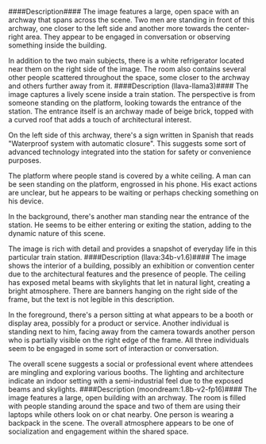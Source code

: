 ####Description####
The image features a large, open space with an archway that spans across the scene. Two men are standing in front of this archway, one closer to the left side and another more towards the center-right area. They appear to be engaged in conversation or observing something inside the building. 

In addition to the two main subjects, there is a white refrigerator located near them on the right side of the image. The room also contains several other people scattered throughout the space, some closer to the archway and others further away from it.
####Description (llava-llama3)####
The image captures a lively scene inside a train station. The perspective is from someone standing on the platform, looking towards the entrance of the station. The entrance itself is an archway made of beige brick, topped with a curved roof that adds a touch of architectural interest.

On the left side of this archway, there's a sign written in Spanish that reads "Waterproof system with automatic closure". This suggests some sort of advanced technology integrated into the station for safety or convenience purposes.

The platform where people stand is covered by a white ceiling. A man can be seen standing on the platform, engrossed in his phone. His exact actions are unclear, but he appears to be waiting or perhaps checking something on his device.

In the background, there's another man standing near the entrance of the station. He seems to be either entering or exiting the station, adding to the dynamic nature of this scene.

The image is rich with detail and provides a snapshot of everyday life in this particular train station.
####Description (llava:34b-v1.6)####
The image shows the interior of a building, possibly an exhibition or convention center due to the architectural features and the presence of people. The ceiling has exposed metal beams with skylights that let in natural light, creating a bright atmosphere. There are banners hanging on the right side of the frame, but the text is not legible in this description.

In the foreground, there's a person sitting at what appears to be a booth or display area, possibly for a product or service. Another individual is standing next to him, facing away from the camera towards another person who is partially visible on the right edge of the frame. All three individuals seem to be engaged in some sort of interaction or conversation.

The overall scene suggests a social or professional event where attendees are mingling and exploring various booths. The lighting and architecture indicate an indoor setting with a semi-industrial feel due to the exposed beams and skylights.
####Description (moondream:1.8b-v2-fp16)####
The image features a large, open building with an archway. The room is filled with people standing around the space and two of them are using their laptops while others look on or chat nearby. One person is wearing a backpack in the scene. The overall atmosphere appears to be one of socialization and engagement within the shared space.
